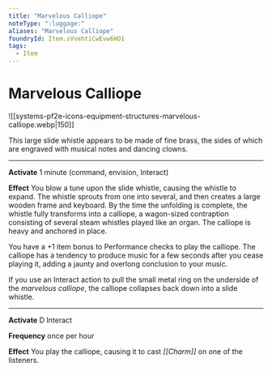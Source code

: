 ```yaml
---
title: "Marvelous Calliope"
noteType: ":luggage:"
aliases: "Marvelous Calliope"
foundryId: Item.sVvehtiCwEvw6HO1
tags:
  - Item
---
```


# Marvelous Calliope
![[systems-pf2e-icons-equipment-structures-marvelous-calliope.webp|150]]

This large slide whistle appears to be made of fine brass, the sides of which are engraved with musical notes and dancing clowns.

* * *

**Activate** 1 minute (command, envision, Interact)

**Effect** You blow a tune upon the slide whistle, causing the whistle to expand. The whistle sprouts from one into several, and then creates a large wooden frame and keyboard. By the time the unfolding is complete, the whistle fully transforms into a calliope, a wagon-sized contraption consisting of several steam whistles played like an organ. The calliope is heavy and anchored in place.

You have a +1 item bonus to Performance checks to play the calliope. The calliope has a tendency to produce music for a few seconds after you cease playing it, adding a jaunty and overlong conclusion to your music.

If you use an Interact action to pull the small metal ring on the underside of the _marvelous calliope_, the calliope collapses back down into a slide whistle.

* * *

**Activate** D Interact

**Frequency** once per hour

**Effect** You play the calliope, causing it to cast _[[Charm]]_ on one of the listeners.
